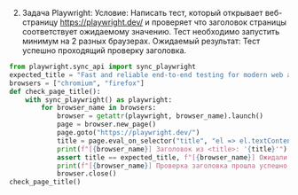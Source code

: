 2. Задача Playwright:
Условие: Написать тест, который открывает веб-страницу https://playwright.dev/ и проверяет что заголовок страницы соответствует ожидаемому значению. Тест необходимо запустить минимум на 2 разных браузерах.
Ожидаемый результат: Тест успешно проходящий проверку заголовка.

```python
from playwright.sync_api import sync_playwright
expected_title = "Fast and reliable end-to-end testing for modern web apps | Playwright"
browsers = ["chromium", "firefox"]
def check_page_title():
    with sync_playwright() as playwright:
        for browser_name in browsers:
            browser = getattr(playwright, browser_name).launch()
            page = browser.new_page()
            page.goto("https://playwright.dev/")
            title = page.eval_on_selector("title", "el => el.textContent")  
            print(f"[{browser_name}] Заголовок из <title>: '{title}'")
            assert title == expected_title, f"[{browser_name}] Ожидали '{expected_title}', получили '{title}'"
            print(f"[{browser_name}] Проверка заголовка прошла успешно.")
            browser.close()
check_page_title()
```
